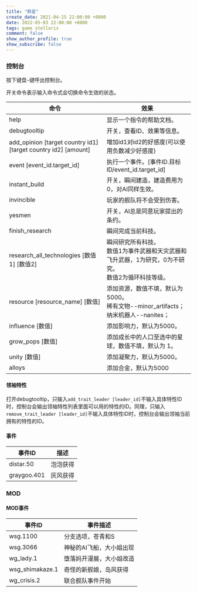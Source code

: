 ```yaml
---
title: "群星"
create_date: 2021-04-25 22:00:00 +0800
date: 2022-05-03 22:00:00 +0800
tags: game stellaris
comment: false
show_author_profile: true
show_subscribe: false
---
```


### 控制台

按下键盘`~`键呼出控制台。

开关命令表示输入命令式会切换命令生效的状态。

| 命令                                                         | 效果                                                         |
| ------------------------------------------------------------ | ------------------------------------------------------------ |
| help                                                         | 显示一个指令的帮助文档。                                     |
| debugtooltip                                                 | 开关，查看ID、效果等信息。                                   |
| add_opinion [target country id1] [target country id2] [amount] | 增加id1对id2的好感度(可以使用负数减少好感度)                 |
| event [event_id.target_id]                                   | 执行一个事件。[事件ID.目标ID/event_id.target_id]             |
| instant_build                                                | 开关，瞬间建造，建造费用为0，对AI同样生效。                  |
| invincible                                                   | 玩家的舰队将不会受到伤害。                                   |
| yesmen                                                       | 开关，AI总是同意玩家提出的条约。                             |
| finish_research                                              | 瞬间完成当前科技。                                           |
| research_all_technologies [数值1] [数值2]                    | 瞬间研究所有科技。<br/>数值1为事件武器和天灾武器和飞升武器，1为研究，0为不研究。<br/>数值2为循环科技等级。 |
| resource [resource_name] [数值]                              | 添加资源，数值不填，默认为5000。<br/>稀有文物--minor_artifacts；纳米机器人--nanites； |
| influence [数值]                                             | 添加影响力，默认为5000。                                     |
| grow_pops [数值]                                             | 添加成长中的人口至选中的星球，数值不填，默认为 1。           |
| unity [数值]                                                 | 添加凝聚力，默认为5000。                                     |
| alloys                                                       | 添加合金，默认为5000                                         |

#### 领袖特性

打开debugtooltip，只输入`add_trait_leader [leader_id]`不输入具体特性ID时，控制台会输出领袖特性列表里面可以用的特性的ID。同理，只输入`remove_trait_leader [leader_id]`不输入具体特性ID时，控制台会输出领袖当前拥有的特性的ID。

#### 事件

| 事件ID      | 描述     |
| ----------- | -------- |
| distar.50   | 泡泡获得 |
| graygoo.401 | 灰风获得 |

### MOD

#### MOD事件

| 事件ID          | 事件描述                     |
| --------------- | ---------------------------- |
| wsg.1100        | 分支选项，苍青和S |
| wsg.3066 | 神秘的AI飞船，大小姐出现 |
| wg_lady.1 | 堕落妈开漫展，大小姐改造 |
| wsg_shimakaze.1 | 奇怪的新舰娘，岛风获得            |
| wg_crisis.2  | 联合舰队事件开始 |

